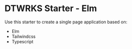 # DTWRKS Starter - Elm

Use this starter to create a single page application based on:

- Elm
- Tailwindcss
- Typescript
